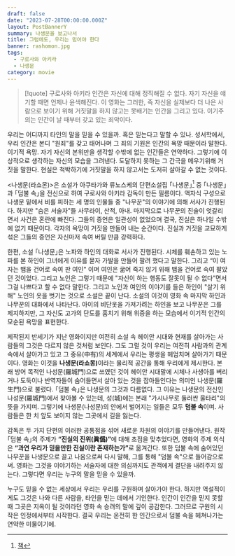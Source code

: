 ```yaml
---
draft: false
date: "2023-07-28T00:00:00.000Z"
layout: PostBannerY
summary: 나생문을 보고나서
title: 그럼에도, 우리는 믿어야 한다
banner: rashomon.jpg
tags:
  - 구로사와 아키라
  - 나생문
category: movie
---
```


> [!quote] 구로사와 아키라
> 인간은 자신에 대해 정직해질 수 없다. 자기 자신을 얘기할 때면 언제나 윤색해진다. 이 영화는 그러한,
> 즉 자신을 실제보다 더 나은 사람으로 보이기 위해 거짓말을 하지 않고는 못배기는 인간을 그리고 있다.
> 이기주의는 인간이 날 때부터 갖고 있는 죄악이다.

우리는 어디까지 타인의 말을 믿을 수 있을까. 혹은 믿는다고 말할 수 있나. 성서학에서, 우리 인간은 본디 "원죄"를 갖고 태어나며 그 죄의 기원은 인간의 욕망 때문이라 말한다.
이기적 욕망. 자기 자신의 본위만을 생각할 수밖에 없는 인간들은 연약하다. 그렇기에 이상적으로 생각하는 자신의 모습을 그려낸다. 도달하지 못하는 그 간극을 메우기위해 거짓을 말한다. 현실은 척박하기에 거짓말을 하지 않고서는 도저히 살아갈 수 없는 것이다.

<나생문\(라쇼몬\)>은 소설가 아쿠타가와 류노스케의 단편소설집 ｢나생문｣[^aladin-book] 중 ｢나생문｣과 ｢덤불 속｣을 전신으로 하여 구로사와 아키라 감독이 만든 필름이다.
액자식 구성으로 나생문 밑에서 비를 피하는 세 명의 인물들 중 "나무꾼"의 이야기에 의해 서사가 진행된다. 하지만 "숨은 서술자"들 사무라이, 산적, 아내. 마지막으로 나무꾼의 진술이 엇갈리면서 사건은 혼란에 빠진다.
그들의 증언은 일관성이 없었으며 결국, 진실은 하나일 수밖에 없기 때문이다. 각자의 욕망이 거짓을 만들어 내는 순간이다. 진실과 거짓을 교묘하게 섞은 그들의 증언은 자신마저 속여 버릴 만큼 강력하다.

한편, 소설 ｢나생문｣은 노파와 하인의 대화로 서사가 진행된다. 시체를 훼손하고 있는 노파를 본 하인이 그녀에게 이유를 묻자 가발을 만들어 팔려 했다고 말한다. 그리고 “이 여자는 뱀을 건어로 속여 판 여인" 이며 여인은 굶어 죽지 않기 위해 뱀을 건어로 속여 팔았던 것이었다.
그리고 노인은 그렇기 때문에 "자신이 하는 행동도 잘못이 될 수 없다”면서 그걸 나쁘다고 할 수 없다 말한다. 그리고 노인과 여인의 이야기를 들은 하인이 "살기 위해" 노인의 옷을 벗기는 것으로 소설은 끝이 난다.
소설의 이것이 영화 속 마지막 하인과 나무꾼의 대화에서 나타난다. 아이의 비단옷을 가져가려는 하인을 보고 나무꾼은 그를 제지하지만, 그 자신도 고가의 단도를 훔치기 위해 위증을 하는 모습에서 이기적 인간의 모순된 욕망을 표현한다.

제작된지 반세기가 지난 영화이지만 여전히 소설 속 헤이안 시대와 현재를 살아가는 사람들의 그것은 다르지 않은 것처럼 보인다. 그도 그럴 것이 우리는 여전히 사람과의 관계 속에서 살아가고 있고 그 중유\(中有\)의 세계에서 우리는 평생을 헤엄치며 살아가기 때문이다.
영화는 이것을 <strong>나생문\(라쇼몽\)</strong>이라는 물리적 공간을 통해 우리에게 제시한다. 본래 방어 목적인 나성문\(羅城門\)으로 쓰였던 것이 헤이안 시대말에 시체나 사생아를 버리거나 도둑이나 반역자들이 숨어들면서 살아 있는 것을 잡아들인다는 의미인 나생문\(羅生門\)으로 불렸다. ｢덤불 속｣은 나생문의 그것과 다름없다.
그 이유는 나생문의 전신인 나성문\(羅城門\)에서 찾아볼 수 있는데, 성\(城\)에는 본래 "가시나무로 둘러싼 울타리"의 뜻을 가지며. 그렇기에 나생문\(나성문\)의 안에서 벌어지는 일들은 모두 **덤불 속**이며. 사람들은 한 치 앞도 보이지 않는 그곳에서 길을 잃는다.

감독은 두 가지 단편의 이러한 공통점을 섞어 새로운 차원의 이야기를 만들어낸다. 원작 ｢덤불 속｣의 주제가 <strong>“진실의 진위\(眞僞\)”</strong>에 대해 초점을 맞추었다면, 영화의 주제 의식은 <strong>“과연 우리가 믿을만한 진실이란 존재하는가”</strong>로 옮겨간다.
또한 덤불 속에 숨어있던 나무꾼을 나생문으로 끌고 나옴으로써 다시 말해, 그를 통해 "덤불 속"으로 들어감으로써.
영화는 그것을 이야기하는 서술자에 대한 의심까지도 관객에게 결단을 내려주지 않는다. 그렇다면 우리는 누구의 말을 믿을 수 있을까.

누구도 믿을 수 없는 세상에서 우리는 우리를 구원하며 살아가야 한다. 하지만 역설적이게도 그것은 나와 다른 사람을, 타인을 믿는 데에서 기인한다.
인간이 인간을 믿지 못할 때 그곳은 지옥이 될 것이라던 영화 속 승려의 말에 깊이 공감한다. 그러므로 구원의 시작은 인정에서부터 시작한다. 결국 우리는 온전히 한 인간으로서 덤불 속을 헤쳐나가는 연약한 미물이기에.

[^aladin-book]: [책](https://www.aladin.co.kr/shop/wproduct.aspx?ItemId=65957590)
